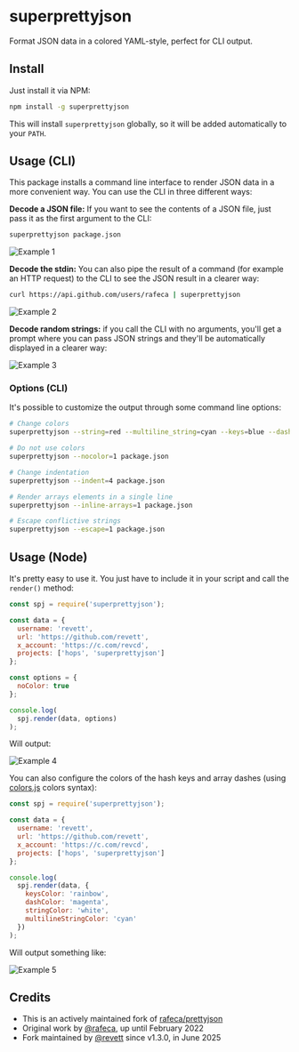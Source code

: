 # superprettyjson

Format JSON data in a colored YAML-style, perfect for CLI output.

## Install

Just install it via NPM:

```bash
npm install -g superprettyjson
```

This will install `superprettyjson` globally, so it will be added automatically to your `PATH`.

## Usage (CLI)

This package installs a command line interface to render JSON data in a more convenient way. You can
use the CLI in three different ways:

**Decode a JSON file:** If you want to see the contents of a JSON file, just pass it as the first
argument to the CLI:

```bash
superprettyjson package.json
```

![Example 1](https://raw.github.com/rafeca/prettyjson/master/images/example3.png)

**Decode the stdin:** You can also pipe the result of a command (for example an HTTP request) to the
CLI to see the JSON result in a clearer way:

```bash
curl https://api.github.com/users/rafeca | superprettyjson
```

![Example 2](https://raw.github.com/rafeca/prettyjson/master/images/example4.png)

**Decode random strings:** if you call the CLI with no arguments, you'll get a prompt where you can
pass JSON strings and they'll be automatically displayed in a clearer way:

![Example 3](https://raw.github.com/rafeca/prettyjson/master/images/example5.png)

### Options (CLI)

It's possible to customize the output through some command line options:

```bash
# Change colors
superprettyjson --string=red --multiline_string=cyan --keys=blue --dash=yellow --number=green package.json

# Do not use colors
superprettyjson --nocolor=1 package.json

# Change indentation
superprettyjson --indent=4 package.json

# Render arrays elements in a single line
superprettyjson --inline-arrays=1 package.json

# Escape conflictive strings
superprettyjson --escape=1 package.json
```

## Usage (Node)

It's pretty easy to use it. You just have to include it in your script and call the `render()`
method:

```js
const spj = require('superprettyjson');

const data = {
  username: 'revett',
  url: 'https://github.com/revett',
  x_account: 'https://c.com/revcd',
  projects: ['hops', 'superprettyjson']
};

const options = {
  noColor: true
};

console.log(
  spj.render(data, options)
);
```

Will output:

![Example 4](https://raw.github.com/rafeca/prettyjson/master/images/example1.png)

You can also configure the colors of the hash keys and array dashes (using
[colors.js](https://github.com/Marak/colors.js) colors syntax):

```javascript
const spj = require('superprettyjson');

const data = {
  username: 'revett',
  url: 'https://github.com/revett',
  x_account: 'https://c.com/revcd',
  projects: ['hops', 'superprettyjson']
};

console.log(
  spj.render(data, {
    keysColor: 'rainbow',
    dashColor: 'magenta',
    stringColor: 'white',
    multilineStringColor: 'cyan'
  })
);
```

Will output something like:

![Example 5](https://raw.github.com/rafeca/prettyjson/master/images/example2.png)

## Credits

- This is an actively maintained fork of [rafeca/prettyjson](https://github.com/rafeca/prettyjson)
- Original work by [@rafeca](https://github.com/rafeca), up until February 2022
- Fork maintained by [@revett](https://github.com/revett) since v1.3.0, in June 2025
